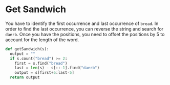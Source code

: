 # Get Sandwich
You have to identify the first occurrence and last occurrence of `bread`. In order to find the last occurrence, you can reverse the string and search for `daerb`. Once you have the positions, you need to offset the positions by 5 to account for the length of the word.
```python
def getSandwich(s):
  output = ""
  if s.count("bread") >= 2:
    first = s.find("bread")
    last = len(s) - s[::-1].find("daerb")
    output = s[first+5:last-5]
  return output
```
